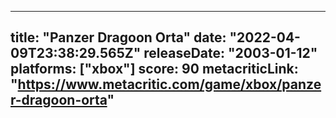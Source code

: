 
---
title: "Panzer Dragoon Orta"
date: "2022-04-09T23:38:29.565Z"
releaseDate: "2003-01-12"
platforms: ["xbox"]
score: 90
metacriticLink: "https://www.metacritic.com/game/xbox/panzer-dragoon-orta"
---
